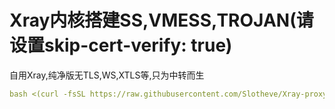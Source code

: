 # Xray内核搭建SS,VMESS,TROJAN(请设置skip-cert-verify: true)
自用Xray,纯净版无TLS,WS,XTLS等,只为中转而生
  ```yaml
bash <(curl -fsSL https://raw.githubusercontent.com/Slotheve/Xray-proxy/main/xray.sh)
  ```
